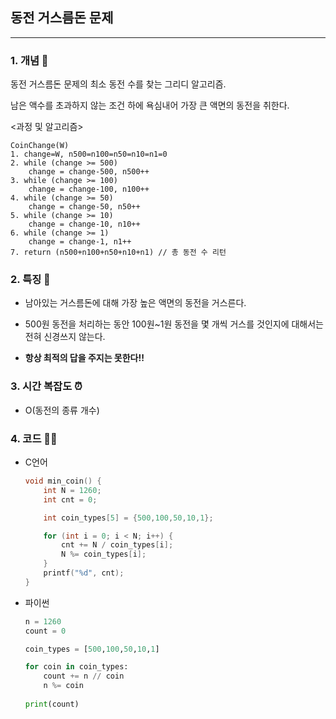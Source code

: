 ## 동전 거스름돈 문제
---

### 1. 개념 🌱

동전 거스름돈 문제의 최소 동전 수를 찾는 그리디 알고리즘.

남은 액수를 초과하지 않는 조건 하에 욕심내어 가장 큰 액면의 동전을 취한다.

<과정 및 알고리즘>

    CoinChange(W)
    1. change=W, n500=n100=n50=n10=n1=0
    2. while (change >= 500)
        change = change-500, n500++
    3. while (change >= 100)
        change = change-100, n100++
    4. while (change >= 50)
        change = change-50, n50++
    5. while (change >= 10)
        change = change-10, n10++
    6. while (change >= 1)
        change = change-1, n1++
    7. return (n500+n100+n50+n10+n1) // 총 동전 수 리턴

### 2. 특징 🌸

- 남아있는 거스름돈에 대해 가장 높은 액면의 동전을 거스른다.
- 500원 동전을 처리하는 동안 100원~1원 동전을 몇 개씩 거스를 것인지에 대해서는 전혀 신경쓰지 않는다.

- **항상 최적의 답을 주지는 못한다!!**

### 3. 시간 복잡도 ⏰
- O(동전의 종류 개수)

### 4. 코드 🧑‍💻

- C언어
    ```c
    void min_coin() {
        int N = 1260;
        int cnt = 0;

        int coin_types[5] = {500,100,50,10,1};

        for (int i = 0; i < N; i++) {
            cnt += N / coin_types[i];
            N %= coin_types[i];
        }
        printf("%d", cnt);
    }
    ```

- 파이썬
    ```python
    n = 1260 
    count = 0

    coin_types = [500,100,50,10,1] 

    for coin in coin_types:
        count += n // coin
        n %= coin
        
    print(count)
    ```